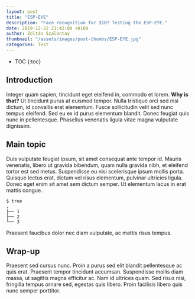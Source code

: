 ```yaml
---
layout: post
title: "ESP-EYE"
description: "Face recognition for $10? Testing the ESP-EYE."
date: 2019-12-22 21:42:00 +0100
author: Zoltán Szalontay
thumbnail: "/assets/images/post-thumbs/ESP-EYE.jpg"
categories: Test
---
```

* TOC
{:toc}

## Introduction

Integer quam sapien, tincidunt eget eleifend in, commodo et lorem. **Why is that?** Ut tincidunt purus at euismod tempor. Nulla tristique orci sed nisi dictum, id convallis erat elementum. Fusce sollicitudin velit sed nunc tempus eleifend. Sed eu ex id purus elementum blandit. Donec feugiat quis nunc in pellentesque. Phasellus venenatis ligula vitae magna vulputate dignissim.

## Main topic

Duis vulputate feugiat ipsum, sit amet consequat ante tempor id. Mauris venenatis, libero ut gravida bibendum, quam nulla gravida nibh, et eleifend tortor est sed metus. Suspendisse eu nisi scelerisque ipsum mollis porta. Quisque lectus erat, dictum vel risus elementum, pulvinar ultricies ligula. Donec eget enim sit amet sem dictum semper. Ut elementum lacus in erat mattis congue.

```console
$ tree
.
├── 1
├── 2
└── 3
```

Praesent faucibus dolor nec diam vulputate, ac mattis risus tempus.

## Wrap-up
Praesent sed cursus nunc. Proin a purus sed elit blandit pellentesque ac quis erat. Praesent tempor tincidunt accumsan. Suspendisse mollis diam massa, ut sagittis magna efficitur ac. Nam id ultrices quam. Sed risus nisi, fringilla tempus ornare sed, egestas quis libero. Proin facilisis libero quis nunc semper porttitor.
